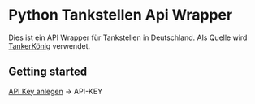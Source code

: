 # Python Tankstellen Api Wrapper 

Dies ist ein API Wrapper für Tankstellen in Deutschland. Als Quelle wird [TankerKönig](https://creativecommons.tankerkoenig.de/) verwendet.

## Getting started

[API Key anlegen](https://creativecommons.tankerkoenig.de/) -> API-KEY
